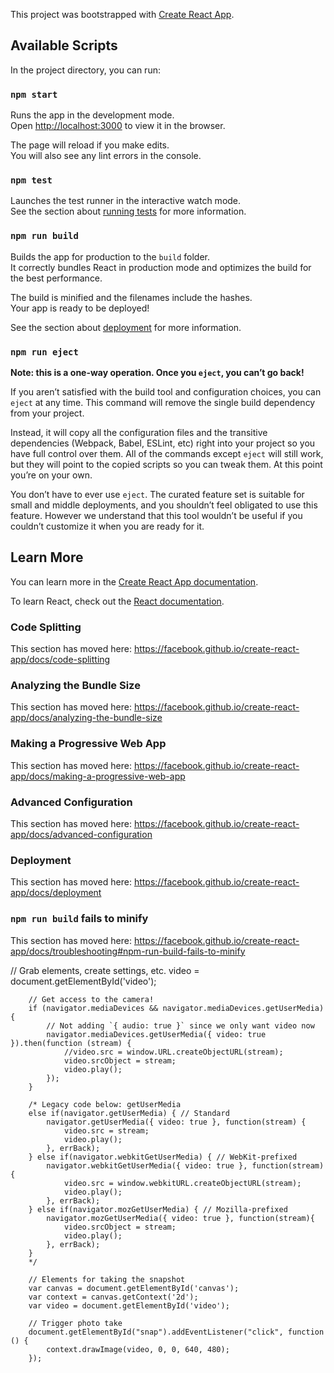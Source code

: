 This project was bootstrapped with [Create React App](https://github.com/facebook/create-react-app).

## Available Scripts

In the project directory, you can run:

### `npm start`

Runs the app in the development mode.<br>
Open [http://localhost:3000](http://localhost:3000) to view it in the browser.

The page will reload if you make edits.<br>
You will also see any lint errors in the console.

### `npm test`

Launches the test runner in the interactive watch mode.<br>
See the section about [running tests](https://facebook.github.io/create-react-app/docs/running-tests) for more information.

### `npm run build`

Builds the app for production to the `build` folder.<br>
It correctly bundles React in production mode and optimizes the build for the best performance.

The build is minified and the filenames include the hashes.<br>
Your app is ready to be deployed!

See the section about [deployment](https://facebook.github.io/create-react-app/docs/deployment) for more information.

### `npm run eject`

**Note: this is a one-way operation. Once you `eject`, you can’t go back!**

If you aren’t satisfied with the build tool and configuration choices, you can `eject` at any time. This command will remove the single build dependency from your project.

Instead, it will copy all the configuration files and the transitive dependencies (Webpack, Babel, ESLint, etc) right into your project so you have full control over them. All of the commands except `eject` will still work, but they will point to the copied scripts so you can tweak them. At this point you’re on your own.

You don’t have to ever use `eject`. The curated feature set is suitable for small and middle deployments, and you shouldn’t feel obligated to use this feature. However we understand that this tool wouldn’t be useful if you couldn’t customize it when you are ready for it.

## Learn More

You can learn more in the [Create React App documentation](https://facebook.github.io/create-react-app/docs/getting-started).

To learn React, check out the [React documentation](https://reactjs.org/).

### Code Splitting

This section has moved here: https://facebook.github.io/create-react-app/docs/code-splitting

### Analyzing the Bundle Size

This section has moved here: https://facebook.github.io/create-react-app/docs/analyzing-the-bundle-size

### Making a Progressive Web App

This section has moved here: https://facebook.github.io/create-react-app/docs/making-a-progressive-web-app

### Advanced Configuration

This section has moved here: https://facebook.github.io/create-react-app/docs/advanced-configuration

### Deployment

This section has moved here: https://facebook.github.io/create-react-app/docs/deployment

### `npm run build` fails to minify

This section has moved here: https://facebook.github.io/create-react-app/docs/troubleshooting#npm-run-build-fails-to-minify






 // Grab elements, create settings, etc.
            video = document.getElementById('video');

        // Get access to the camera!
        if (navigator.mediaDevices && navigator.mediaDevices.getUserMedia) {
            // Not adding `{ audio: true }` since we only want video now
            navigator.mediaDevices.getUserMedia({ video: true }).then(function (stream) {
                //video.src = window.URL.createObjectURL(stream);
                video.srcObject = stream;
                video.play();
            });
        }

        /* Legacy code below: getUserMedia 
        else if(navigator.getUserMedia) { // Standard
            navigator.getUserMedia({ video: true }, function(stream) {
                video.src = stream;
                video.play();
            }, errBack);
        } else if(navigator.webkitGetUserMedia) { // WebKit-prefixed
            navigator.webkitGetUserMedia({ video: true }, function(stream){
                video.src = window.webkitURL.createObjectURL(stream);
                video.play();
            }, errBack);
        } else if(navigator.mozGetUserMedia) { // Mozilla-prefixed
            navigator.mozGetUserMedia({ video: true }, function(stream){
                video.srcObject = stream;
                video.play();
            }, errBack);
        }
        */

        // Elements for taking the snapshot
        var canvas = document.getElementById('canvas');
        var context = canvas.getContext('2d');
        var video = document.getElementById('video');

        // Trigger photo take
        document.getElementById("snap").addEventListener("click", function () {
            context.drawImage(video, 0, 0, 640, 480);
        });